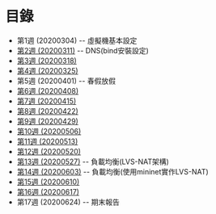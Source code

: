 # 目錄
* 第1週 (20200304) -- 虛擬機基本設定
* [第2週 (20200311)](https://github.com/z002020821/Linux_note/blob/master/20200311_%E4%B8%8A%E8%AA%B2%E7%AD%86%E8%A8%98.md) -- DNS(bind安裝設定)
* [第3週 (20200318)]()
* [第4週 (20200325)]()
* 第5週 (20200401) -- 春假放假
* [第6週 (20200408)]()
* [第7週 (20200415)]()
* [第8週 (20200422)]()
* [第9週 (20200429)]()
* [第10週 (20200506)]()
* [第11週 (20200513)]()
* [第12週 (20200520)]()
* [第13週 (20200527)](https://github.com/z002020821/Linux_note/blob/master/20200527_%E4%B8%8A%E8%AA%B2%E7%AD%86%E8%A8%98.md) -- 負載均衡(LVS-NAT架構)
* [第14週 (20200603)](https://github.com/z002020821/Linux_note/blob/master/20200603_%E4%B8%8A%E8%AA%B2%E7%AD%86%E8%A8%98.md) -- 負載均衡(使用mininet實作LVS-NAT)
* [第15週 (20200610)]()
* [第16週 (20200617)]()
* 第17週 (20200624) -- 期末報告
